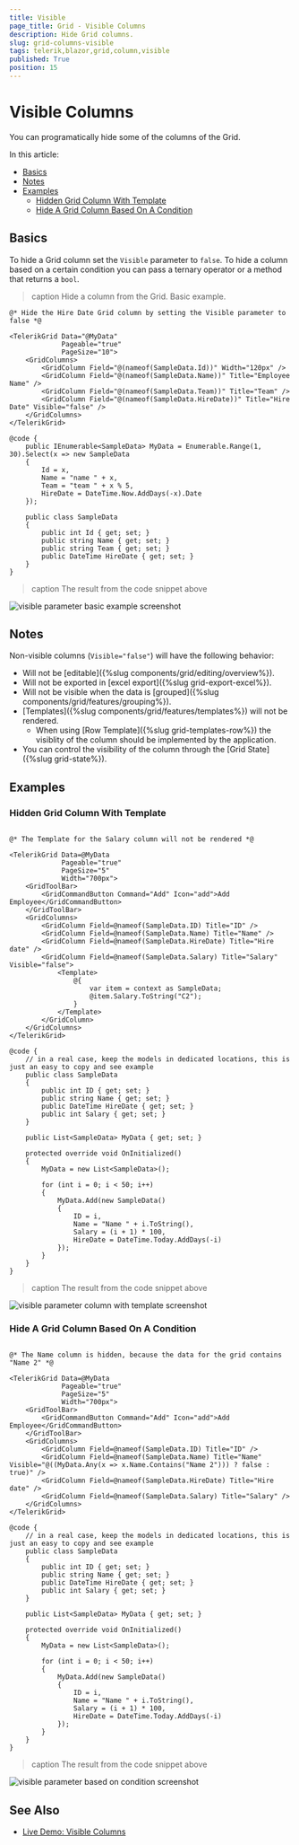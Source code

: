 ```yaml
---
title: Visible
page_title: Grid - Visible Columns
description: Hide Grid columns.
slug: grid-columns-visible
tags: telerik,blazor,grid,column,visible
published: True
position: 15
---
```


# Visible Columns

You can programatically hide some of the columns of the Grid. 

In this article:
* [Basics](#basics)
* [Notes](#notes)
* [Examples](#examples)
    * [Hidden Grid Column With Template](#hidden-grid-column-with-template)
    * [Hide A Grid Column Based On A Condition](#hide-a-grid-column-based-on-a-condition)

## Basics

To hide a Grid column set the `Visible` parameter to `false`. To hide a column based on a certain condition you can pass a ternary operator or a method that returns a `bool`.

>caption Hide a column from the Grid. Basic example.

````CSHTML
@* Hide the Hire Date Grid column by setting the Visible parameter to false *@

<TelerikGrid Data="@MyData" 
             Pageable="true"
             PageSize="10">
    <GridColumns>
        <GridColumn Field="@(nameof(SampleData.Id))" Width="120px" />
        <GridColumn Field="@(nameof(SampleData.Name))" Title="Employee Name" />
        <GridColumn Field="@(nameof(SampleData.Team))" Title="Team" />
        <GridColumn Field="@(nameof(SampleData.HireDate))" Title="Hire Date" Visible="false" />
    </GridColumns>
</TelerikGrid>

@code {
    public IEnumerable<SampleData> MyData = Enumerable.Range(1, 30).Select(x => new SampleData
    {
        Id = x,
        Name = "name " + x,
        Team = "team " + x % 5,
        HireDate = DateTime.Now.AddDays(-x).Date
    });

    public class SampleData
    {
        public int Id { get; set; }
        public string Name { get; set; }
        public string Team { get; set; }
        public DateTime HireDate { get; set; }
    }
}
````

>caption The result from the code snippet above

![visible parameter basic example screenshot](images/visible-parameter-basic-example.png)

## Notes

Non-visible columns (`Visible="false"`) will have the following behavior:

* Will not be [editable]({%slug components/grid/editing/overview%}).
* Will not be exported in [excel export]({%slug grid-export-excel%}).
* Will not be visible when the data is [grouped]({%slug components/grid/features/grouping%}).
* [Templates]({%slug components/grid/features/templates%}) will not be rendered.
    * When using [Row Template]({%slug grid-templates-row%}) the visiblity of the column should be implemented by the application.
* You can control the visibility of the column through the [Grid State]({%slug grid-state%}).


## Examples

### Hidden Grid Column With Template

````CSHTML

@* The Template for the Salary column will not be rendered *@

<TelerikGrid Data=@MyData
             Pageable="true"
             PageSize="5"
             Width="700px">
    <GridToolBar>
        <GridCommandButton Command="Add" Icon="add">Add Employee</GridCommandButton>
    </GridToolBar>
    <GridColumns>
        <GridColumn Field=@nameof(SampleData.ID) Title="ID" />
        <GridColumn Field=@nameof(SampleData.Name) Title="Name" />
        <GridColumn Field=@nameof(SampleData.HireDate) Title="Hire date" />
        <GridColumn Field=@nameof(SampleData.Salary) Title="Salary" Visible="false">
            <Template>
                @{ 
                    var item = context as SampleData;
                    @item.Salary.ToString("C2");
                }
            </Template>
        </GridColumn>
    </GridColumns>
</TelerikGrid>

@code {
    // in a real case, keep the models in dedicated locations, this is just an easy to copy and see example
    public class SampleData
    {
        public int ID { get; set; }
        public string Name { get; set; }
        public DateTime HireDate { get; set; }
        public int Salary { get; set; }
    }

    public List<SampleData> MyData { get; set; }

    protected override void OnInitialized()
    {
        MyData = new List<SampleData>();

        for (int i = 0; i < 50; i++)
        {
            MyData.Add(new SampleData()
            {
                ID = i,
                Name = "Name " + i.ToString(),
                Salary = (i + 1) * 100,
                HireDate = DateTime.Today.AddDays(-i)
            });
        }
    }
}
````

>caption The result from the code snippet above

![visible parameter column with template screenshot](images/visible-parameter-column-with-template-example.png)

### Hide A Grid Column Based On A Condition

````CSHTML

@* The Name column is hidden, because the data for the grid contains "Name 2" *@

<TelerikGrid Data=@MyData
             Pageable="true"
             PageSize="5"
             Width="700px">
    <GridToolBar>
        <GridCommandButton Command="Add" Icon="add">Add Employee</GridCommandButton>
    </GridToolBar>
    <GridColumns>
        <GridColumn Field=@nameof(SampleData.ID) Title="ID" />
        <GridColumn Field=@nameof(SampleData.Name) Title="Name" Visible="@((MyData.Any(x => x.Name.Contains("Name 2"))) ? false : true)" />
        <GridColumn Field=@nameof(SampleData.HireDate) Title="Hire date" />
        <GridColumn Field=@nameof(SampleData.Salary) Title="Salary" />
    </GridColumns>
</TelerikGrid>

@code {
    // in a real case, keep the models in dedicated locations, this is just an easy to copy and see example
    public class SampleData
    {
        public int ID { get; set; }
        public string Name { get; set; }
        public DateTime HireDate { get; set; }
        public int Salary { get; set; }
    }

    public List<SampleData> MyData { get; set; }

    protected override void OnInitialized()
    {
        MyData = new List<SampleData>();

        for (int i = 0; i < 50; i++)
        {
            MyData.Add(new SampleData()
            {
                ID = i,
                Name = "Name " + i.ToString(),
                Salary = (i + 1) * 100,
                HireDate = DateTime.Today.AddDays(-i)
            });
        }
    }
}
````

>caption The result from the code snippet above

![visible parameter based on condition screenshot](images/visible-parameter-based-on-condition-example.png)

## See Also

  * [Live Demo: Visible Columns](https://demos.telerik.com/blazor-ui/grid/visible-columns)
